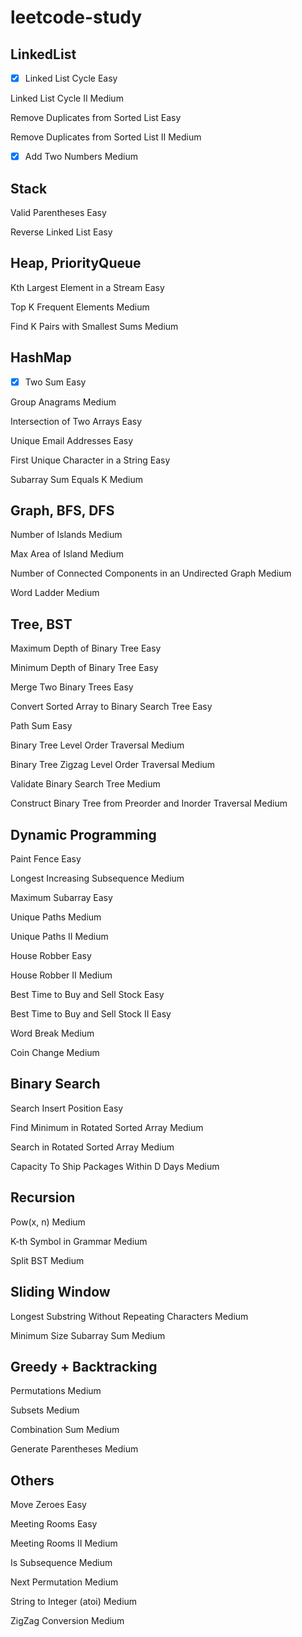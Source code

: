 # leetcode-study

## LinkedList	

- [x] Linked List Cycle Easy

Linked List Cycle II	Medium

Remove Duplicates from Sorted List	Easy

Remove Duplicates from Sorted List II	Medium

- [x] Add Two Numbers	Medium
	
## Stack	

Valid Parentheses	Easy

Reverse Linked List	Easy
	
## Heap, PriorityQueue	

Kth Largest Element in a Stream	Easy

Top K Frequent Elements	Medium

Find K Pairs with Smallest Sums	Medium
	
## HashMap	

- [x] Two Sum	Easy

Group Anagrams	Medium

Intersection of Two Arrays	Easy

Unique Email Addresses	Easy

First Unique Character in a String	Easy

Subarray Sum Equals K	Medium
	
## Graph, BFS, DFS	

Number of Islands	Medium

Max Area of Island	Medium

Number of Connected Components in an Undirected Graph Medium

Word Ladder	Medium
	
## Tree, BST	
Maximum Depth of Binary Tree	Easy

Minimum Depth of Binary Tree	Easy

Merge Two Binary Trees	Easy

Convert Sorted Array to Binary Search Tree	Easy

Path Sum	Easy

Binary Tree Level Order Traversal	Medium

Binary Tree Zigzag Level Order Traversal	Medium

Validate Binary Search Tree	Medium

Construct Binary Tree from Preorder and Inorder Traversal	Medium
	
## Dynamic Programming	

Paint Fence	Easy

Longest Increasing Subsequence	Medium

Maximum Subarray	Easy

Unique Paths	Medium

Unique Paths II	Medium

House Robber	Easy

House Robber II	Medium

Best Time to Buy and Sell Stock	Easy

Best Time to Buy and Sell Stock II	Easy

Word Break	Medium

Coin Change	Medium
	
## Binary Search	

Search Insert Position	Easy

Find Minimum in Rotated Sorted Array	Medium

Search in Rotated Sorted Array	Medium

Capacity To Ship Packages Within D Days	Medium
	
## Recursion	

Pow(x, n)	Medium

K-th Symbol in Grammar	Medium

Split BST	Medium
	
## Sliding Window	

Longest Substring Without Repeating Characters	Medium

Minimum Size Subarray Sum	Medium
	
## Greedy + Backtracking	

Permutations	Medium

Subsets	Medium

Combination Sum	Medium

Generate Parentheses	Medium
	
## Others	

Move Zeroes	Easy

Meeting Rooms	Easy

Meeting Rooms II	Medium

Is Subsequence	Medium

Next Permutation	Medium

String to Integer (atoi)	Medium

ZigZag Conversion	Medium